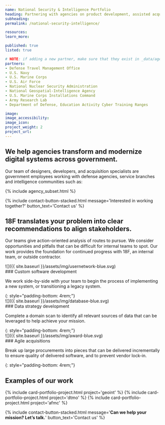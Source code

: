 ```yaml
---
name: National Security & Intelligence Portfolio
heading: Partnering with agencies on product development, assisted acquisitions & portfolio management.
subheading:
permalink: /national-security-intelligence/

resources:
learn_more:

published: true
listed: true

# NOTE: if adding a new partner, make sure that they exist in _data/agencies.yml
partners:
- Defense Travel Management Office
- U.S. Navy
- U.S. Marine Corps
- U.S. Air Force
- National Nuclear Security Administration
- National Geospatial-Intelligence Agency
- U.S. Marine Corps Installations Command
- Army Research Lab
- Department of Defense, Education Activity Cyber Training Ranges

image:
image_accessibility:
image_icon:
project_weight: 2
project_url:
---
```

<section class="grid-container" markdown="1">

## We help agencies transform and modernize digital systems across government.

Our team of designers, developers, and acquisition specialists are government employees working with defense agencies, service branches and intelligence communities such as:

{% include agency_subset.html %}

</section>

{% include contact-button-stacked.html message='Interested in working together?' button_text='Contact us' %}

<section class="grid-container padding-top-5" markdown="1">

## 18F translates your problem into clear recommendations to align stakeholders.

Our teams give action-oriented analysis of routes to pursue. We consider opportunities and pitfalls that can be diﬃcult for internal teams to spot. Our work provides the foundation for continued progress with 18F, an internal team, or outside contractor.

<div class="grid-container padding-bottom-3 portfolio-highlights">
<div class="grid-row">
<div class="tablet:grid-col-2" markdown="1">
![]({{ site.baseurl }}/assets/img/usernetwork-blue.svg)
</div>
<div class="tablet:grid-col-10" markdown="1">
### Custom software development

We work side-by-side with your team to begin the process of implementing a new system, or transitioning a legacy system.
</div>
</div>
</div>
{: style="padding-bottom: 4rem;"}

<div class="grid-container padding-bottom-3 portfolio-highlights">
<div class="grid-row">
<div class="tablet:grid-col-2" markdown="1">
![]({{ site.baseurl }}/assets/img/database-blue.svg)
</div>
<div class="tablet:grid-col-10" markdown="1">
### Data strategy development

Complete a domain scan to identify all relevant sources of data that can be leveraged to help achieve your mission.
</div>
</div>
</div>
{: style="padding-bottom: 4rem;"}

<div class="grid-container padding-bottom-3 portfolio-highlights">
<div class="grid-row">
<div class="tablet:grid-col-2" markdown="1">
![]({{ site.baseurl }}/assets/img/award-blue.svg)
</div>
<div class="tablet:grid-col-10" markdown="1">
### Agile acquisitions

Break up large procurements into pieces that can be delivered incrementally to ensure quality of delivered software, and to prevent vendor lock-in.
</div>
</div>
</div>
{: style="padding-bottom: 4rem;"}

</section>

<section class="usa-section background-gray">
  <section class="grid-container">
    <h2>Examples of our work</h2>
    <div class="grid-row grid-gap">
    {% include card-portfolio-project.html
       project='geoint'
    %}
    {% include card-portfolio-project.html
       project='dtmo'
    %}
    {% include card-portfolio-project.html
       project='afmc'
    %}
    </div>
  </section>
</section>

{% include contact-button-stacked.html message='<b class="white-text">Can we help your mission? Let’s talk.</b>' button_text='Contact us' %}
